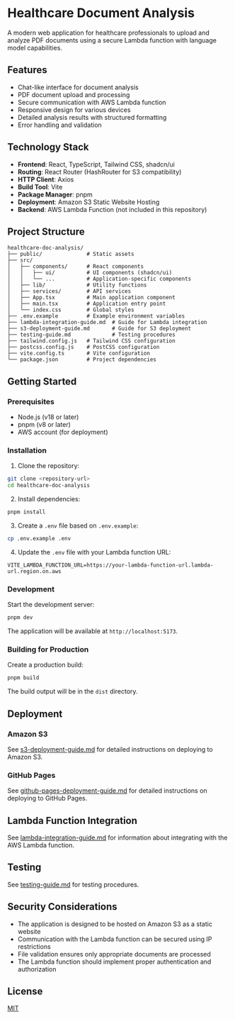 # Healthcare Document Analysis

A modern web application for healthcare professionals to upload and analyze PDF documents using a secure Lambda function with language model capabilities.

## Features

- Chat-like interface for document analysis
- PDF document upload and processing
- Secure communication with AWS Lambda function
- Responsive design for various devices
- Detailed analysis results with structured formatting
- Error handling and validation

## Technology Stack

- **Frontend**: React, TypeScript, Tailwind CSS, shadcn/ui
- **Routing**: React Router (HashRouter for S3 compatibility)
- **HTTP Client**: Axios
- **Build Tool**: Vite
- **Package Manager**: pnpm
- **Deployment**: Amazon S3 Static Website Hosting
- **Backend**: AWS Lambda Function (not included in this repository)

## Project Structure

```
healthcare-doc-analysis/
├── public/              # Static assets
├── src/
│   ├── components/      # React components
│   │   ├── ui/          # UI components (shadcn/ui)
│   │   └── ...          # Application-specific components
│   ├── lib/             # Utility functions
│   ├── services/        # API services
│   ├── App.tsx          # Main application component
│   ├── main.tsx         # Application entry point
│   └── index.css        # Global styles
├── .env.example         # Example environment variables
├── lambda-integration-guide.md  # Guide for Lambda integration
├── s3-deployment-guide.md       # Guide for S3 deployment
├── testing-guide.md             # Testing procedures
├── tailwind.config.js   # Tailwind CSS configuration
├── postcss.config.js    # PostCSS configuration
├── vite.config.ts       # Vite configuration
└── package.json         # Project dependencies
```

## Getting Started

### Prerequisites

- Node.js (v18 or later)
- pnpm (v8 or later)
- AWS account (for deployment)

### Installation

1. Clone the repository:

```bash
git clone <repository-url>
cd healthcare-doc-analysis
```

2. Install dependencies:

```bash
pnpm install
```

3. Create a `.env` file based on `.env.example`:

```bash
cp .env.example .env
```

4. Update the `.env` file with your Lambda function URL:

```
VITE_LAMBDA_FUNCTION_URL=https://your-lambda-function-url.lambda-url.region.on.aws
```

### Development

Start the development server:

```bash
pnpm dev
```

The application will be available at `http://localhost:5173`.

### Building for Production

Create a production build:

```bash
pnpm build
```

The build output will be in the `dist` directory.

## Deployment

### Amazon S3

See [s3-deployment-guide.md](./s3-deployment-guide.md) for detailed instructions on deploying to Amazon S3.

### GitHub Pages

See [github-pages-deployment-guide.md](./github-pages-deployment-guide.md) for detailed instructions on deploying to GitHub Pages.

## Lambda Function Integration

See [lambda-integration-guide.md](./lambda-integration-guide.md) for information about integrating with the AWS Lambda function.

## Testing

See [testing-guide.md](./testing-guide.md) for testing procedures.

## Security Considerations

- The application is designed to be hosted on Amazon S3 as a static website
- Communication with the Lambda function can be secured using IP restrictions
- File validation ensures only appropriate documents are processed
- The Lambda function should implement proper authentication and authorization

## License

[MIT](LICENSE)
